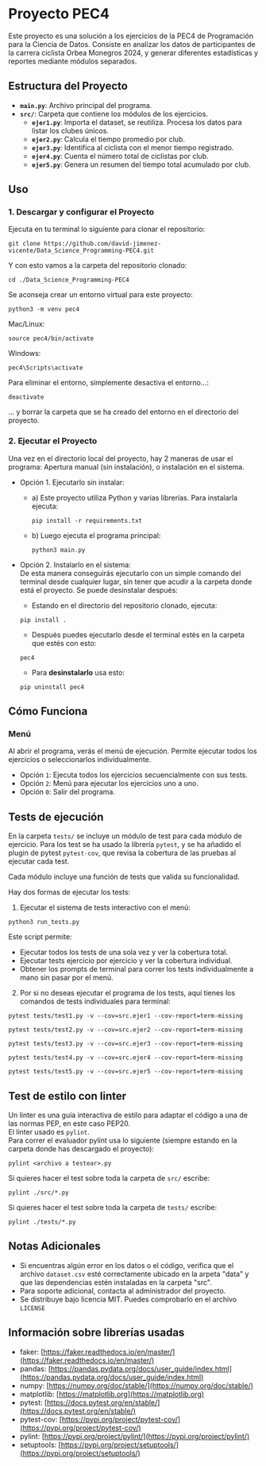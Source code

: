 # Proyecto PEC4

Este proyecto es una solución a los ejercicios de la PEC4 de Programación para la Ciencia de Datos. Consiste en analizar los datos de participantes de la carrera ciclista Orbea Monegros 2024, y generar diferentes estadísticas y reportes mediante módulos separados.

## Estructura del Proyecto

- **`main.py`**: Archivo principal del programa.
- **`src/`**: Carpeta que contiene los módulos de los ejercicios.
  - **`ejer1.py`**: Importa el dataset, se reutiliza. Procesa los datos para listar los clubes únicos.
  - **`ejer2.py`**: Calcula el tiempo promedio por club.
  - **`ejer3.py`**: Identifica al ciclista con el menor tiempo registrado.
  - **`ejer4.py`**: Cuenta el número total de ciclistas por club.
  - **`ejer5.py`**: Genera un resumen del tiempo total acumulado por club.

## Uso

### 1. Descargar y configurar el Proyecto
Ejecuta  en tu terminal lo siguiente para clonar el repositorio:  
```
git clone https://github.com/david-jimenez-vicente/Data_Science_Programming-PEC4.git
```  
Y con esto vamos a la carpeta del repositorio clonado:  
```
cd ./Data_Science_Programming-PEC4
```  

Se aconseja crear un entorno virtual para este proyecto:  
```
python3 -m venv pec4
```  
Mac/Linux:  
```
source pec4/bin/activate
```  
Windows:  
```
pec4\Scripts\activate
```  

Para eliminar el entorno, símplemente desactiva el entorno...:  
```
deactivate
```  
... y borrar la carpeta que se ha creado del entorno en el directorio del proyecto.

### 2. Ejecutar el Proyecto  

Una vez en el directorio local del proyecto, hay 2 maneras de usar el programa: Apertura manual (sin instalación), o instalación en el sistema.  

- Opción 1. Ejecutarlo sin instalar:  
    - a) Este proyecto utiliza Python y varias librerías. Para instalarla ejecuta:  
        ```
        pip install -r requirements.txt
        ```  
    - b) Luego ejecuta el programa principal:  
      ```
      python3 main.py
      ```   
      
- Opción 2. Instalarlo en el sistema:  
  De esta manera conseguirás ejecutarlo con un simple comando del terminal desde cualquier lugar, sin tener que acudir a la carpeta donde está el proyecto. Se puede desinstalar después:
  - Estando en el directorio del repositorio clonado, ejecuta:  
  ```
  pip install .
  ```
  - Después puedes ejecutarlo desde el terminal estés en la carpeta que estés con esto:  
  ```
  pec4
  ```  
  - Para **desinstalarlo** usa esto:  
  ```
  pip uninstall pec4
  ```  

## Cómo Funciona
### Menú
Al abrir el programa, verás el menú de ejecución. Permite ejecutar todos los ejercicios o seleccionarlos individualmente.    

   - Opción `1`: Ejecuta todos los ejercicios secuencialmente con sus tests.
   - Opción `2`: Menú para ejecutar los ejercicios uno a uno.
   - Opción `0`: Salir del programa.

## Tests de ejecución
En la carpeta `tests/` se incluye un módulo de test para cada módulo de ejercicio.
Para los test se ha usado la librería `pytest`, y se ha añadido el plugin de pytest `pytest-cov`, que revisa la cobertura de las pruebas al ejecutar cada test.  

Cada módulo incluye una función de tests que valida su funcionalidad.  
  
Hay dos formas de ejecutar los tests:

1. Ejecutar el sistema de tests interactivo con el menú:  
```
python3 run_tests.py
```  
Este script permite:
  - Ejecutar todos los tests de una sola vez y ver la cobertura total.
  - Ejecutar tests ejercicio por ejercicio y ver la cobertura individual.  
  - Obtener los prompts de terminal para correr los tests individualmente a mano sin pasar por el menú.

2. Por si no deseas ejecutar el programa de los tests, aquí tienes los comandos de tests individuales para terminal:  
```
pytest tests/test1.py -v --cov=src.ejer1 --cov-report=term-missing
```
```
pytest tests/test2.py -v --cov=src.ejer2 --cov-report=term-missing
```
```
pytest tests/test3.py -v --cov=src.ejer3 --cov-report=term-missing
```
```
pytest tests/test4.py -v --cov=src.ejer4 --cov-report=term-missing
```
```
pytest tests/test5.py -v --cov=src.ejer5 --cov-report=term-missing
```  
  
## Test de estilo con linter
Un linter es una guía interactiva de estilo para adaptar el código a una de las normas PEP, en este caso PEP20.  
El linter usado es `pylint`.  
Para correr el evaluador pylint usa lo siguiente (siempre estando en la carpeta donde has descargado el proyecto):  
```
pylint <archivo a testear>.py
```  
Si quieres hacer el test sobre toda la carpeta de `src/` escribe:  
```
pylint ./src/*.py
```  
Si quieres hacer el test sobre toda la carpeta de `tests/` escribe:  
```
pylint ./tests/*.py
```  

## Notas Adicionales

* Si encuentras algún error en los datos o el código, verifica que el archivo `dataset.csv` esté correctamente ubicado en la arpeta "data" y que las dependencias estén instaladas en la carpeta "src". 
* Para soporte adicional, contacta al administrador del proyecto.  
* Se distribuye bajo licencia MIT. Puedes comprobarlo en el archivo `LICENSE`

## Información sobre librerías usadas

* faker: [https://faker.readthedocs.io/en/master/](https://faker.readthedocs.io/en/master/)
* pandas: [https://pandas.pydata.org/docs/user_guide/index.html](https://pandas.pydata.org/docs/user_guide/index.html)
* numpy: [https://numpy.org/doc/stable/](https://numpy.org/doc/stable/)
* matplotlib: [https://matplotlib.org](https://matplotlib.org)
* pytest: [https://docs.pytest.org/en/stable/](https://docs.pytest.org/en/stable/)
* pytest-cov: [https://pypi.org/project/pytest-cov/](https://pypi.org/project/pytest-cov/)
* pylint: [https://pypi.org/project/pylint/](https://pypi.org/project/pylint/)
* setuptools: [https://pypi.org/project/setuptools/](https://pypi.org/project/setuptools/)